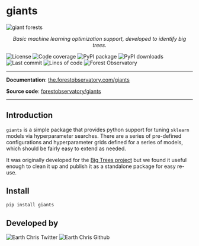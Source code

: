 # giants

<img src="https://the.forestobservatory.com/assets/shared/banner-giants.jpg" alt="giant forests"/>

<p align="center">
  <em>Basic machine learning optimization support, developed to identify big trees.</em>
</p>

![License](https://img.shields.io/github/license/forestobservatory/giants)
![Code coverage](https://img.shields.io/codecov/c/github/forestobservatory/giants)
![PyPI package](https://img.shields.io/pypi/v/giants)
![PyPI downloads](https://img.shields.io/pypi/dm/giants)
![Last commit](https://img.shields.io/github/last-commit/forestobservatory/giants)
![Lines of code](https://img.shields.io/tokei/lines/github/forestobservatory/giants)
![Forest Observatory](https://img.shields.io/twitter/follow/forestobs)

---

**Documentation**: [the.forestobservatory.com/giants](https://the.forestobservatory.com/giants)

**Source code**: [forestobservatory/giants](https://github.com/forestobservatory/giants)

---

## Introduction

`giants` is a simple package that provides python support for tuning `sklearn` models via hyperparameter searches. There are a series of pre-defined configurations and hyperparameter grids defined for a series of models, which should be fairly easy to extend as needed.

It was originally developed for the [Big Trees project](https://github.com/forestobservatory/cfo-big-trees) but we found it useful enough to clean it up and publish it as a standalone package for easy re-use.

## Install

```bash
pip install giants
```

## Developed by

![Earth Chris Twitter](https://img.shields.io/twitter/follow/earth_chris)
![Earth Chris Github](https://img.shields.io/github/followers/earth-chris?style=social)
